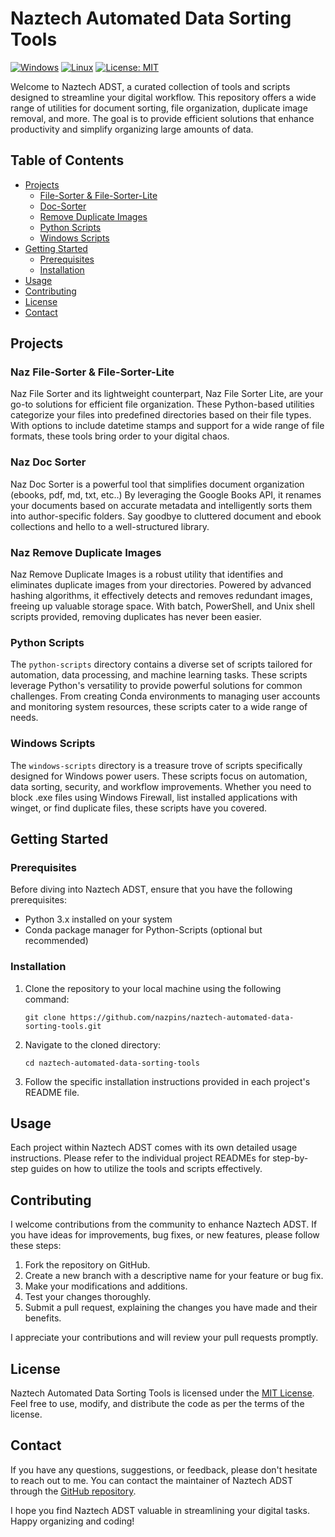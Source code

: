 # Naztech Automated Data Sorting Tools

[![Windows](https://img.shields.io/badge/Windows-green.svg)](https://opensource.org/licenses/MIT)
[![Linux](https://img.shields.io/badge/Linux-blue.svg)](https://opensource.org/licenses/MIT)
[![License: MIT](https://img.shields.io/badge/License-MIT-yellow.svg)](https://opensource.org/licenses/MIT)


Welcome to Naztech ADST, a curated collection of tools and scripts designed to streamline your digital workflow. This repository offers a wide range of utilities for document sorting, file organization, duplicate image removal, and more. The goal is to provide efficient solutions that enhance productivity and simplify organizing large amounts of data.

## Table of Contents

- [Projects](#projects)
  - [File-Sorter & File-Sorter-Lite](#naz-file-sorter--naz-file-sorter-lite)
  - [Doc-Sorter](#naz-doc-sorter)
  - [Remove Duplicate Images](#naz-remove-duplicate-images)
  - [Python Scripts](#python-scripts)
  - [Windows Scripts](#windows-scripts)
- [Getting Started](#getting-started)
  - [Prerequisites](#prerequisites)
  - [Installation](#installation)
- [Usage](#usage)
- [Contributing](#contributing)
- [License](#license)
- [Contact](#contact)

## Projects

### Naz File-Sorter & File-Sorter-Lite

Naz File Sorter and its lightweight counterpart, Naz File Sorter Lite, are your go-to solutions for efficient file organization. These Python-based utilities categorize your files into predefined directories based on their file types. With options to include datetime stamps and support for a wide range of file formats, these tools bring order to your digital chaos.

### Naz Doc Sorter

Naz Doc Sorter is a powerful tool that simplifies document organization (ebooks, pdf, md, txt, etc..) By leveraging the Google Books API, it renames your documents based on accurate metadata and intelligently sorts them into author-specific folders. Say goodbye to cluttered document and ebook collections and hello to a well-structured library.

### Naz Remove Duplicate Images

Naz Remove Duplicate Images is a robust utility that identifies and eliminates duplicate images from your directories. Powered by advanced hashing algorithms, it effectively detects and removes redundant images, freeing up valuable storage space. With batch, PowerShell, and Unix shell scripts provided, removing duplicates has never been easier.

### Python Scripts

The `python-scripts` directory contains a diverse set of scripts tailored for automation, data processing, and machine learning tasks. These scripts leverage Python's versatility to provide powerful solutions for common challenges. From creating Conda environments to managing user accounts and monitoring system resources, these scripts cater to a wide range of needs.

### Windows Scripts

The `windows-scripts` directory is a treasure trove of scripts specifically designed for Windows power users. These scripts focus on automation, data sorting, security, and workflow improvements. Whether you need to block .exe files using Windows Firewall, list installed applications with winget, or find duplicate files, these scripts have you covered.

## Getting Started

### Prerequisites

Before diving into Naztech ADST, ensure that you have the following prerequisites:

- Python 3.x installed on your system
- Conda package manager for Python-Scripts (optional but recommended)

### Installation

1. Clone the repository to your local machine using the following command:

   ```
   git clone https://github.com/nazpins/naztech-automated-data-sorting-tools.git
   ```

2. Navigate to the cloned directory:

   ```
   cd naztech-automated-data-sorting-tools
   ```

3. Follow the specific installation instructions provided in each project's README file.

## Usage

Each project within Naztech ADST comes with its own detailed usage instructions. Please refer to the individual project READMEs for step-by-step guides on how to utilize the tools and scripts effectively.

## Contributing

I welcome contributions from the community to enhance Naztech ADST. If you have ideas for improvements, bug fixes, or new features, please follow these steps:

1. Fork the repository on GitHub.
2. Create a new branch with a descriptive name for your feature or bug fix.
3. Make your modifications and additions.
4. Test your changes thoroughly.
5. Submit a pull request, explaining the changes you have made and their benefits.

I appreciate your contributions and will review your pull requests promptly.

## License

Naztech Automated Data Sorting Tools is licensed under the [MIT License](LICENSE). Feel free to use, modify, and distribute the code as per the terms of the license.

## Contact

If you have any questions, suggestions, or feedback, please don't hesitate to reach out to me. You can contact the maintainer of Naztech ADST through the [GitHub repository](https://github.com/nazpins/naztech-automated-data-sorting-tools).

I hope you find Naztech ADST valuable in streamlining your digital tasks. Happy organizing and coding!
